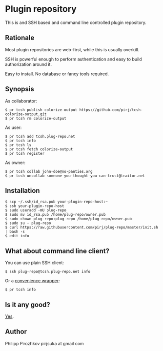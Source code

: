 # Plugin repository

This is and SSH based and command line controlled plugin repository.

## Rationale

Most plugin repositories are web-first, while this is usually overkill.

SSH is powerful enough to perform authentication and easy to build authorization around it.

Easy to install. No database or fancy tools required.

## Synopsis

As collaborator:

    $ pr tcsh publish colorize-output https://github.com/pirj/tcsh-colorize-output.git
    $ pr tcsh rm colorize-output

As user:

    $ pr tcsh add tcsh.plug-repo.net
    $ pr tcsh info
    $ pr tcsh ls
    $ pr tcsh fetch colorize-output
    $ pr tcsh register

As owner:

    $ pr tcsh collab john-doe@no-panties.org
    $ pr tcsh uncollab someone-you-thought-you-can-trust@traitor.net

## Installation

    $ scp ~/.ssh/id_rsa.pub your-plugin-repo-host:~
    $ ssh your-plugin-repo-host
    $ sudo useradd -mU plug-repo
    $ sudo mv id_rsa.pub /home/plug-repo/owner.pub
    $ sudo chown plug-repo:plug-repo /home/plug-repo/owner.pub
    $ sudo su - plug-repo
    $ curl https://raw.githubusercontent.com/pirj/plug-repo/master/init.sh | bash -s
    $ edit info

## What about command line client?

You can use plain SSH client:

    $ ssh plug-repo@tcsh.plug-repo.net info

Or a [convenience wrapper](https://github.com/pirj/plug-repo-client):

    $ pr tcsh info

## Is it any good?

[Yes](https://news.ycombinator.com/item?id=3067434).

## Author

Philipp Pirozhkov
pirjsuka at gmail com
